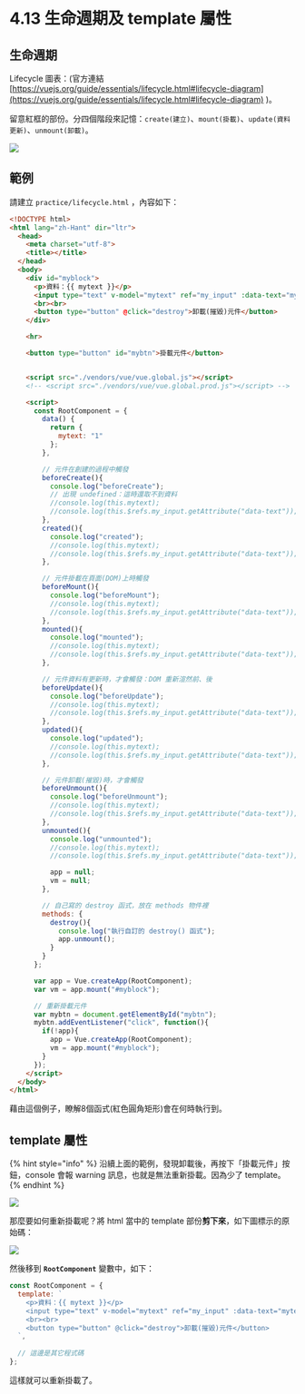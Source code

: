 # 4.13 生命週期及 template 屬性

## 生命週期

Lifecycle 圖表：(官方連結 [https://vuejs.org/guide/essentials/lifecycle.html#lifecycle-diagram](https://vuejs.org/guide/essentials/lifecycle.html#lifecycle-diagram) )。

留意紅框的部份。分四個階段來記憶：`create(建立)`、`mount(掛載)`、`update(資料更新)`、`unmount(卸載)`。

![](../.gitbook/assets/vue\_lifecycle.png)



## 範例

請建立 `practice/lifecycle.html` ，內容如下：

```html
<!DOCTYPE html>
<html lang="zh-Hant" dir="ltr">
  <head>
    <meta charset="utf-8">
    <title></title>
  </head>
  <body>
    <div id="myblock">
      <p>資料：{{ mytext }}</p>
      <input type="text" v-model="mytext" ref="my_input" :data-text="mytext">
      <br><br>
      <button type="button" @click="destroy">卸載(摧毀)元件</button>
    </div>

    <hr>

    <button type="button" id="mybtn">掛載元件</button>


    <script src="./vendors/vue/vue.global.js"></script>
    <!-- <script src="./vendors/vue/vue.global.prod.js"></script> -->

    <script>
      const RootComponent = {
        data() {
          return {
            mytext: "1"
          };
        },

        // 元件在創建的過程中觸發
        beforeCreate(){
          console.log("beforeCreate");
          // 出現 undefined：這時還取不到資料
          //console.log(this.mytext);
          //console.log(this.$refs.my_input.getAttribute("data-text"));
        },
        created(){
          console.log("created");
          //console.log(this.mytext);
          //console.log(this.$refs.my_input.getAttribute("data-text"));
        },

        // 元件掛載在頁面(DOM)上時觸發
        beforeMount(){
          console.log("beforeMount");
          //console.log(this.mytext);
          //console.log(this.$refs.my_input.getAttribute("data-text"));
        },
        mounted(){
          console.log("mounted");
          //console.log(this.mytext);
          //console.log(this.$refs.my_input.getAttribute("data-text"));
        },

        // 元件資料有更新時，才會觸發：DOM 重新渲然前、後
        beforeUpdate(){
          console.log("beforeUpdate");
          //console.log(this.mytext);
          //console.log(this.$refs.my_input.getAttribute("data-text"));
        },
        updated(){
          console.log("updated");
          //console.log(this.mytext);
          //console.log(this.$refs.my_input.getAttribute("data-text"));
        },

        // 元件卸載(摧毀)時，才會觸發
        beforeUnmount(){
          console.log("beforeUnmount");
          //console.log(this.mytext);
          //console.log(this.$refs.my_input.getAttribute("data-text"));
        },
        unmounted(){
          console.log("unmounted");
          //console.log(this.mytext);
          //console.log(this.$refs.my_input.getAttribute("data-text"));

          app = null;
          vm = null;
        },

        // 自己寫的 destroy 函式，放在 methods 物件裡
        methods: {
          destroy(){
            console.log("執行自訂的 destroy() 函式");
            app.unmount();
          }
        }
      };

      var app = Vue.createApp(RootComponent);
      var vm = app.mount("#myblock");

      // 重新掛載元件
      var mybtn = document.getElementById("mybtn");
      mybtn.addEventListener("click", function(){
        if(!app){
          app = Vue.createApp(RootComponent);
          vm = app.mount("#myblock");
        }
      });
    </script>
  </body>
</html>
```

藉由這個例子，瞭解8個函式(紅色圓角矩形)會在何時執行到。



## template 屬性



{% hint style="info" %}
沿續上面的範例，發現卸載後，再按下「掛載元件」按鈕，console 會報 warning 訊息，也就是無法重新掛載。因為少了 template。
{% endhint %}

![](../.gitbook/assets/missing\_template.png)



那麼要如何重新掛載呢？將 html 當中的 template 部份**剪下來**，如下圖標示的原始碼：

![](../.gitbook/assets/html\_template.png)

然後移到 **`RootComponent`** 變數中，如下：

```javascript
const RootComponent = {
  template: `
    <p>資料：{{ mytext }}</p>
    <input type="text" v-model="mytext" ref="my_input" :data-text="mytext">
    <br><br>
    <button type="button" @click="destroy">卸載(摧毀)元件</button>
  `,
  
  // 這邊是其它程式碼
};
```

這樣就可以重新掛載了。

